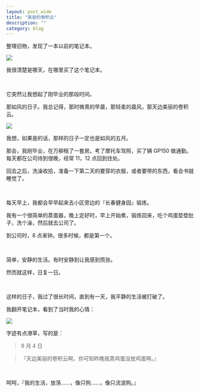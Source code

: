 ```yaml
---
layout: post_wide
title: "美丽的卷积云"
description: ""
category: blog
---
```


整理旧物，发现了一本以前的笔记本。

![](//ww3.sinaimg.cn/large/599e230bjw1f3ry2m8h6fj20zk0q0ai4.jpg)

我很清楚是哪天，在哪里买了这个笔记本。

<br/>

它突然让我想起了刚毕业的那段时间。

那如风的日子。我总记得，那时微熹的早晨，那轻柔的晨风，那天边美丽的卷积云。

![](//ww2.sinaimg.cn/large/599e230bjw1f3ry2l8jw2j20zk0nptdl.jpg)

我想，如果是的话，那样的日子一定也是如风的五月。

那会，我刚毕业，在万柳租了一套房。考了摩托车驾照，买了辆 GP150 做通勤。每天都在公司待到很晚，经常 11，12 点回到住处。

回去之后，洗澡收拾，准备一下第二天的要穿的衣服，或者要带的东西，看会书就睡觉了。

<br/>

每天早上，我都会早早起来去小区旁边的『长春健身园』锻炼。

我有一个很简单的蒸蛋器，晚上定好时，早上开始煮，锻炼回来，吃个鸡蛋垫垫肚子，洗个澡，然后就去公司了。

到公司时，8 点来钟。很多时候，都是第一个。

<br/>

简单，安静的生活。有时安静到让我感到慌张。

然而就这样，日复一日。

<br/>

这样的日子，我过了很长时间，直到有一天，我平静的生活被打破了。

我翻开笔记本，看到了当时我的心情：

![](//ww2.sinaimg.cn/large/599e230bjw1f3ry2n6v4hj20qy0ctgo4.jpg)

字迹有点潦草，写的是：

>  9 月 4 日

> 『天边美丽的卷积云啊，你可知昨晚我蒸鸡蛋没放鸡蛋啊。』

<br/>

呵呵，『我的生活，放荡……，像只狗……，像只流浪狗。』

<br/>

<br/>
